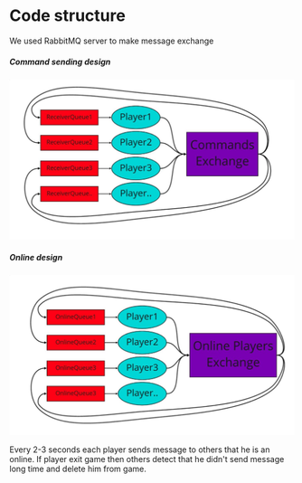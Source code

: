 # Code structure

We used RabbitMQ server to make message exchange

##### Command sending design

![picture](https://github.com/DairovOlzhas/dar-project/raw/master/media/commangsexchange.jpg)


##### Online design

![picture](https://github.com/DairovOlzhas/dar-project/raw/master/media/onlineexchange.jpg)

Every 2-3 seconds each player sends message to others that he is an online.
If player exit game then others detect that he didn't send message long time and delete him from game. 